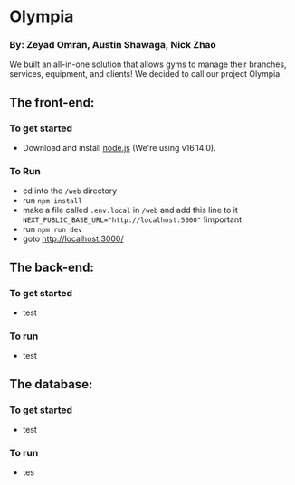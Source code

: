 # Olympia
### By: Zeyad Omran, Austin Shawaga, Nick Zhao</br>
We built an all-in-one solution that allows gyms to manage their branches, services, equipment, and clients! We decided to call our project Olympia.
## The front-end:
### To get started
- Download and install [node.js](https://nodejs.org/en/) (We're using v16.14.0).
### To Run
- cd into the `/web` directory
- run `npm install`
- make a file called `.env.local` in `/web` and add this line to it `NEXT_PUBLIC_BASE_URL="http://localhost:5000"` !important
- run `npm run dev`
- goto [http://localhost:3000/](http://localhost:3000/)
## The back-end:
### To get started
- test
### To run
- test
## The database:
### To get started
- test
### To run
- tes
